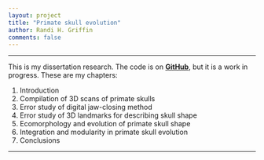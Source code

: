 ```yaml
---
layout: project
title: "Primate skull evolution"
author: Randi H. Griffin
comments: false
---
```


___

This is my dissertation research. The code is on **<a target="_blank" href="https://github.com/rgriff23/Dissertation">GitHub</a>**, but it is a work in progress. These are my chapters:

1. Introduction
2. Compilation of 3D scans of primate skulls
3. Error study of digital jaw-closing method
4. Error study of 3D landmarks for describing skull shape
5. Ecomorphology and evolution of primate skull shape
6. Integration and modularity in primate skull evolution
7. Conclusions

___